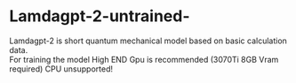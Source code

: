 # Lamdagpt-2-untrained-
Lamdagpt-2 is short quantum mechanical model based on basic calculation data.  
For training the model High END Gpu is recommended (3070Ti 8GB Vram required)
CPU unsupported!
